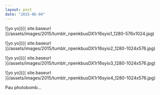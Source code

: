 ```yaml
---
layout: post
date: "2015-06-04"
---
```


![yo yo]({{ site.baseurl }}/assets/images/2015/tumblr_npenkbusDX1r16syio1_1280-576x1024.jpg)

![yo yo]({{ site.baseurl }}/assets/images/2015/tumblr_npenkbusDX1r16syio2_1280-1024x576.jpg)

![yo yo]({{ site.baseurl }}/assets/images/2015/tumblr_npenkbusDX1r16syio3_1280-1024x576.jpg)

![yo yo]({{ site.baseurl }}/assets/images/2015/tumblr_npenkbusDX1r16syio4_1280-1024x576.jpg)

Pau photobomb…
